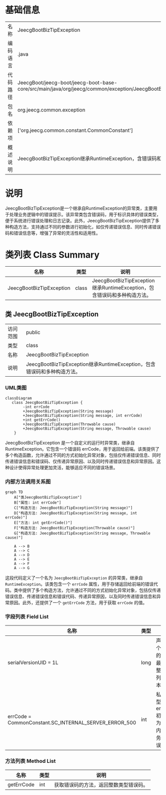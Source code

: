 # 基础信息

|      |      |
|------|------|
| 名称 | JeecgBootBizTipException |
| 编码语言 | .java |
| 代码路径 | JeecgBoot/jeecg-boot/jeecg-boot-base-core/src/main/java/org/jeecg/common/exception/JeecgBootBizTipException.java |
| 包名 | org.jeecg.common.exception |
| 依赖项 | ['org.jeecg.common.constant.CommonConstant'] |
| 概述说明 | JeecgBootBizTipException继承RuntimeException，含错误码和多构造方法。 |

# 说明

JeecgBootBizTipException是一个继承自RuntimeException的异常类，主要用于处理业务逻辑中的错误提示。该异常类包含错误码，用于标识具体的错误类型，便于系统进行错误处理和日志记录。此外，JeecgBootBizTipException提供了多种构造方法，支持通过不同的参数进行初始化，如仅传递错误信息、同时传递错误码和错误信息等，增强了异常的灵活性和适用性。

# 类列表 Class Summary

| 名称   | 类型  | 说明 |
|-------|------|-------------|
| JeecgBootBizTipException | class | JeecgBootBizTipException继承RuntimeException，包含错误码和多种构造方法。 |



## 类 JeecgBootBizTipException

|      |      |
|------|------|
| 访问范围 | public |
| 类型 | class |
| 名称 | JeecgBootBizTipException |
| 说明 | JeecgBootBizTipException继承RuntimeException，包含错误码和多种构造方法。 |


### UML类图

```mermaid
classDiagram
   class JeecgBootBizTipException {
        -int errCode
        +JeecgBootBizTipException(String message)
        +JeecgBootBizTipException(String message, int errCode)
        +int getErrCode()
        +JeecgBootBizTipException(Throwable cause)
        +JeecgBootBizTipException(String message, Throwable cause)
    }
```

JeecgBootBizTipException 是一个自定义的运行时异常类，继承自 RuntimeException。它包含一个错误码 errCode，用于返回给前端。该类提供了多个构造函数，允许通过不同的方式初始化异常对象，包括仅传递错误信息、同时传递错误信息和错误码、仅传递异常原因、以及同时传递错误信息和异常原因。这种设计使得异常处理更加灵活，能够适应不同的错误场景。


### 内部方法调用关系图

```mermaid
graph TD
    A["类JeecgBootBizTipException"]
    B["属性: int errCode"]
    C["构造方法: JeecgBootBizTipException(String message)"]
    D["构造方法: JeecgBootBizTipException(String message, int errCode)"]
    E["方法: int getErrCode()"]
    F["构造方法: JeecgBootBizTipException(Throwable cause)"]
    G["构造方法: JeecgBootBizTipException(String message, Throwable cause)"]

    A --> B
    A --> C
    A --> D
    A --> E
    A --> F
    A --> G
```

这段代码定义了一个名为 `JeecgBootBizTipException` 的异常类，继承自 `RuntimeException`。该类包含一个 `errCode` 属性，用于存储返回给前端的错误代码。类中提供了多个构造方法，允许通过不同的方式初始化异常对象，包括仅传递错误信息、传递错误信息和错误代码、传递异常原因，以及同时传递错误信息和异常原因。此外，还提供了一个 `getErrCode` 方法，用于获取 `errCode` 的值。

### 字段列表 Field List

| 名称  | 类型  | 说明 |
|-------|-------|------|
| serialVersionUID = 1L | long | 声明一个私有的静态最终长整型序列化版本号。 |
| errCode = CommonConstant.SC_INTERNAL_SERVER_ERROR_500 | int | 私有整型变量errCode初始化为500内部服务器错误。 |

### 方法列表 Method List

| 名称  | 类型  | 说明 |
|-------|-------|------|
| getErrCode | int | 获取错误码的方法，返回整数类型错误码。 |




